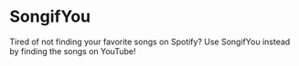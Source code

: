 # SongifYou
Tired of not finding your favorite songs on Spotify? Use SongifYou instead by finding the songs on YouTube!
